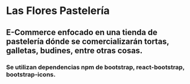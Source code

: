# Las Flores Pastelería

## E-Commerce enfocado en una tienda de pastelería dónde se comercializarán tortas, galletas, budines, entre otras cosas.

### Se utilizan dependencias npm de bootstrap, react-bootstrap, bootstrap-icons.

